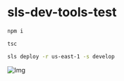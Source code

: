 # sls-dev-tools-test

```bash
npm i

tsc

sls deploy -r us-east-1 -s develop
```

![Img](https://prnt.sc/s7aehw)

